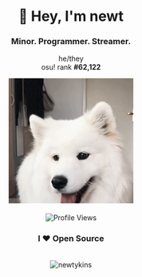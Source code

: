 <div align="center">
    <p>
        <h1>🌸 Hey, I'm newt</h1>
        <h3>Minor. Programmer. Streamer.</h3>
        <p>
			he/they <br>
			osu! rank <strong>#<!--osu-global-rank-->62,122<!--osu-global-rank--></strong>
		</p>
    </p>
    <img src="dog.gif" height="250"><br><br>
    <img src="https://api.ghprofile.me/view?username=newtykins&color=2E3440&label=profile_views" alt="Profile Views">
</div>

<!--
<div align="center">
	<h3>Who am I?</h3>
</div>
-->

<div align="center">
	<h3>I ♥ Open Source</h3>
	<!-- Fill out -->
</div>

<br>

<div align="center">
	<img src="https://github-readme-stats.vercel.app/api?username=newtykins&show_icons=true&locale=en&theme=dark&hide_border=true" alt="newtykins" width="420">
</div>
